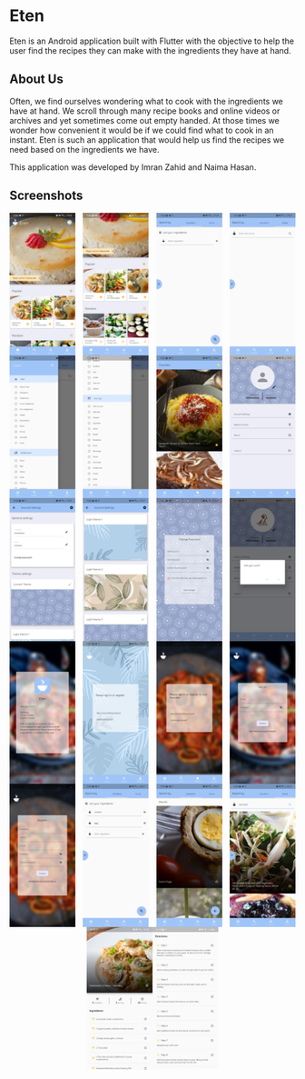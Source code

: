 # Eten

Eten is an Android application built with Flutter with the objective to help the user find the recipes they can make with the ingredients they have at hand.

## About Us

Often, we find ourselves wondering what to cook with the ingredients we have at hand. We scroll through many recipe books and online videos or archives and yet sometimes come out empty handed. At those times we wonder how convenient it would be if we could find what to cook in an instant. Eten is such an application that would help us find the recipes we need based on the ingredients we have.

This application was developed by Imran Zahid and Naima Hasan.

## Screenshots

<div style="display: flex; justify-content: space-between;">
  <img src="demo/Light Mode/Image_1.jpg" style="width: 23%;" />
  <img src="demo/Light Mode/Image_2.jpg" style="width: 23%;" />
  <img src="demo/Light Mode/Image_3.jpg" style="width: 23%;" />
  <img src="demo/Light Mode/Image_4.jpg" style="width: 23%;" />
</div>

<div style="display: flex; justify-content: space-between;">
  <img src="demo/Light Mode/Image_5.jpg" style="width: 23%;" />
  <img src="demo/Light Mode/Image_6.jpg" style="width: 23%;" />
  <img src="demo/Light Mode/Image_7.jpg" style="width: 23%;" />
  <img src="demo/Light Mode/Image_8.jpg" style="width: 23%;" />
</div>

<div style="display: flex; justify-content: space-between;">
  <img src="demo/Light Mode/Image_9.jpg" style="width: 23%;" />
  <img src="demo/Light Mode/Image_10.jpg" style="width: 23%;" />
  <img src="demo/Light Mode/Image_11.jpg" style="width: 23%;" />
  <img src="demo/Light Mode/Image_12.jpg" style="width: 23%;" />
</div>

<div style="display: flex; justify-content: space-between;">
  <img src="demo/Light Mode/Image_13.jpg" style="width: 23%;" />
  <img src="demo/Light Mode/Image_14.jpg" style="width: 23%;" />
  <img src="demo/Light Mode/Image_15.jpg" style="width: 23%;" />
  <img src="demo/Light Mode/Image_16.jpg" style="width: 23%;" />
</div>

<div style="display: flex; justify-content: space-between;">
  <img src="demo/Light Mode/Image_17.jpg" style="width: 23%;" />
  <img src="demo/Light Mode/Image_18.jpg" style="width: 23%;" />
  <img src="demo/Light Mode/Image_19.jpg" style="width: 23%;" />
  <img src="demo/Light Mode/Image_20.jpg" style="width: 23%;" />
</div>

<div style="display: flex; justify-content: center;">
  <img src="demo/Light Mode/Image_21.jpg" style="width: 23%;" />
  <img src="demo/Light Mode/Image_22.jpg" style="width: 23%;" />
</div>
